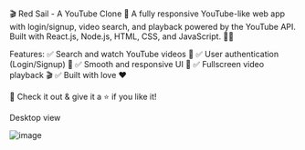 🎬 Red Sail - A YouTube Clone 🚀
A fully responsive YouTube-like web app with login/signup, video search, and playback powered by the YouTube API. Built with React.js, Node.js, HTML, CSS, and JavaScript. 🌊✨

Features:
✅ Search and watch YouTube videos 🎥
✅ User authentication (Login/Signup) 🔑
✅ Smooth and responsive UI 🌟
✅ Fullscreen video playback 🎬
✅ Built with love ❤️

🔗 Check it out & give it a ⭐ if you like it!

Desktop view

![image](https://github.com/user-attachments/assets/e4cf3c8c-cdcf-4af4-ad37-dbb5f0f20f76)

